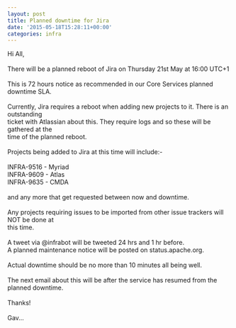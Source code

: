 ```yaml
---
layout: post
title: Planned downtime for Jira
date: '2015-05-18T15:28:11+00:00'
categories: infra
---
```

Hi All,<br /><br />There will be a planned reboot of Jira on Thursday 21st May at 16:00 UTC+1<br /><br />This is 72 hours notice as recommended in our Core Services planned downtime SLA.<br /><br />Currently, Jira requires a reboot when adding new projects to it. There is an outstanding <br />ticket with Atlassian about this. They require logs and so these will be gathered at the <br />time of the planned reboot. <br /><br />Projects being added to Jira at this time will include:-<br /><br />INFRA-9516 - Myriad <br />INFRA-9609 - Atlas <br />INFRA-9635 - CMDA <br /><br />and any more that get requested between now and downtime.<br /><br />Any projects requiring issues to be imported from other issue trackers will NOT be done at <br />this time.<br /><br />A tweet via @infrabot will be tweeted 24 hrs and 1 hr before.<br />A planned maintenance notice will be posted on status.apache.org.<br /><br />Actual downtime should be no more than 10 minutes all being well.<br /><br />The next email about this will be after the service has resumed from the planned downtime.<br /><br />Thanks!<br /><br />Gav…<br />

